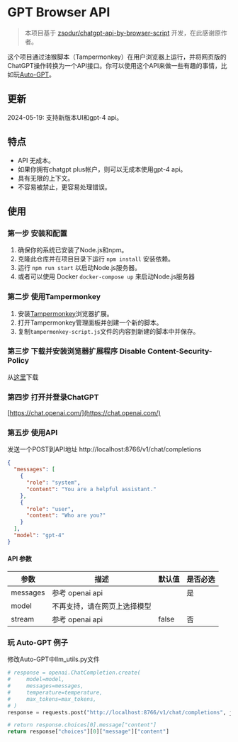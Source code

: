 # GPT Browser API

> 本项目基于 [zsodur/chatgpt-api-by-browser-script](https://github.com/zsodur/chatgpt-api-by-browser-script) 开发，在此感谢原作者。

这个项目通过油猴脚本（Tampermonkey）在用户浏览器上运行，并将网页版的ChatGPT操作转换为一个API接口。你可以使用这个API来做一些有趣的事情，比如玩[Auto-GPT](https://github.com/Significant-Gravitas/Auto-GPT)。

## 更新

2024-05-19: 支持新版本UI和gpt-4 api。

## 特点

- API 无成本。
- 如果你拥有chatgpt plus帐户，则可以无成本使用gpt-4 api。
- 具有无限的上下文。
- 不容易被禁止，更容易处理错误。

## 使用

### 第一步 安装和配置

1. 确保你的系统已安装了Node.js和npm。
2. 克隆此仓库并在项目目录下运行 `npm install` 安装依赖。
3. 运行 `npm run start` 以启动Node.js服务器。
4. 或者可以使用 Docker `docker-compose up` 来启动Node.js服务器

### 第二步 使用Tampermonkey

1. 安装[Tampermonkey](https://www.tampermonkey.net/)浏览器扩展。
2. 打开Tampermonkey管理面板并创建一个新的脚本。
3. 复制`tampermonkey-script.js`文件的内容到新建的脚本中并保存。

### 第三步 下载并安装浏览器扩展程序 Disable Content-Security-Policy

从[这里](https://chromewebstore.google.com/detail/disable-content-security/ieelmcmcagommplceebfedjlakkhpden)下载

### 第四步 打开并登录ChatGPT

[https://chat.openai.com/](https://chat.openai.com/)

### 第五步 使用API

发送一个POST到API地址 http://localhost:8766/v1/chat/completions

```json
{
  "messages": [
    {
      "role": "system",
      "content": "You are a helpful assistant."
    },
    {
      "role": "user",
      "content": "Who are you?"
    }
  ],
  "model": "gpt-4"
}

```
#### API 参数

| 参数        | 描述                                            | 默认值  | 是否必选 |
|-------------|---------------------------------------------------|--------|----------|
| messages    | 参考 openai api                       |      | 是       |
| model       | 不再支持，请在网页上选择模型                |      |        |
| stream      | 参考 openai api                        | false  | 否       |


### 玩 Auto-GPT 例子

修改Auto-GPT中llm_utils.py文件

```python
# response = openai.ChatCompletion.create(
#     model=model,
#     messages=messages,
#     temperature=temperature,
#     max_tokens=max_tokens,
# )
response = requests.post("http://localhost:8766/v1/chat/completions", json={"messages": messages, "model": model, "newChat": False, "temperature": temperature, "max_tokens": max_tokens}).json()

# return response.choices[0].message["content"]
return response["choices"][0]["message"]["content"]
```
